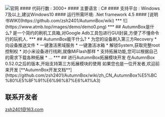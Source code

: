 <img src="http://www.atmb.top/images/readmeheader.png" alt="官网" onclick="window.location = 'http://www.atmb.top'"/>
#### 代码行数 : 3000+
#### 主要语言 : C#
#### 支持平台 : Windows 7及以上,建议Windows10
#### 运行所需环境: .Net framework 4.5
#### [说明书WIKI](https://github.com/zsh2401/AutumnBox/wiki)
***
![](https://www.atmb.top/images/demo/demo0.png)
***
## AutumnBox是什么?
是一个简约的刷机工具箱,对Google Adb工具包进行GUI封装,方便了不懂命令行的玩机人.
***
## AutumnBox能干什么?
* 为您的设备刷入第三方Recovery
* 向设备推送文件
* 一键激活黑域服务
* 一键激活冰箱
* 解锁System,获取完整root控制权
* 对小米设备进行线刷,就像MiFlash那样
* 支持拓展功能,您可以根据自己的需求下载各种拓展
* ...
***
## 进行AutumnBox拓展模块开发
在AutumnBox 0.52.0之后的版本,开始支持第三方拓展模块的使用    
如果您也是一位开发者,欢迎前来开发   
[**AutumnBox开发文档**](https://github.com/zsh2401/AutumnBox/wiki/zh_CN_AutumnBox%E5%BC%80%E5%8F%91%E6%96%87%E6%A1%A3)

## 联系开发者
zsh2401@163.com
